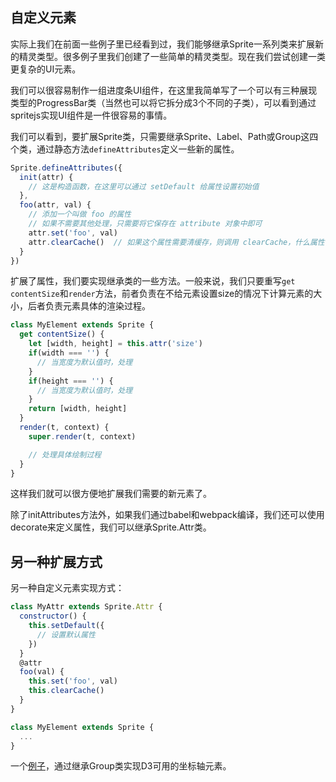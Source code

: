 ## 自定义元素

实际上我们在前面一些例子里已经看到过，我们能够继承Sprite一系列类来扩展新的精灵类型。很多例子里我们创建了一些简单的精灵类型。现在我们尝试创建一类更复杂的UI元素。

<div id="progressbar" class="sprite-container"></div>

我们可以很容易制作一组进度条UI组件，在这里我简单写了一个可以有三种展现类型的ProgressBar类（当然也可以将它拆分成3个不同的子类），可以看到通过spritejs实现UI组件是一件很容易的事情。

<!-- demo: progressbar -->

我们可以看到，要扩展Sprite类，只需要继承Sprite、Label、Path或Group这四个类，通过静态方法`defineAttributes`定义一些新的属性。

```js
Sprite.defineAttributes({
  init(attr) {
    // 这是构造函数，在这里可以通过 setDefault 给属性设置初始值
  },
  foo(attr, val) {
    // 添加一个叫做 foo 的属性
    // 如果不需要其他处理，只需要将它保存在 attribute 对象中即可
    attr.set('foo', val)
    attr.clearCache()  // 如果这个属性需要清缓存，则调用 clearCache，什么属性需要清缓存，具体见“缓存策略”一节
  }
})
```

扩展了属性，我们要实现继承类的一些方法。一般来说，我们只要重写`get contentSize`和`render`方法，前者负责在不给元素设置size的情况下计算元素的大小，后者负责元素具体的渲染过程。

```js
class MyElement extends Sprite {
  get contentSize() {
    let [width, height] = this.attr('size')
    if(width === '') {
      // 当宽度为默认值时，处理
    }
    if(height === '') {
      // 当宽度为默认值时，处理
    }
    return [width, height]
  }
  render(t, context) {
    super.render(t, context)

    // 处理具体绘制过程
  }
}
```

这样我们就可以很方便地扩展我们需要的新元素了。

除了initAttributes方法外，如果我们通过babel和webpack编译，我们还可以使用decorate来定义属性，我们可以继承Sprite.Attr类。

## 另一种扩展方式

另一种自定义元素实现方式：

```js
class MyAttr extends Sprite.Attr {
  constructor() {
    this.setDefault({
      // 设置默认属性
    })
  }
  @attr
  foo(val) {
    this.set('foo', val)
    this.clearCache()
  }
}

class MyElement extends Sprite {
  ...
}
```

一个[例子](https://github.com/spritejs/sprite-extend-d3axis)，通过继承Group类实现D3可用的坐标轴元素。


<script src="/js/guide/nodes.js"></src>

